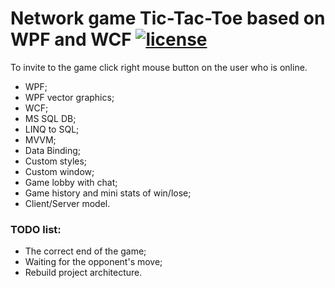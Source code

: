 [license-image]: https://img.shields.io/npm/l/normalize.css.svg?style=flat
[license-url]: LICENSE

# Network game Tic-Tac-Toe based on WPF and WCF [![license][license-image]][license-url]

To invite to the game click right mouse button on the user who is online.

- WPF;
- WPF vector graphics;
- WCF;
- MS SQL DB;
- LINQ to SQL;
- MVVM;
- Data Binding;
- Custom styles;
- Custom window;
- Game lobby with chat;
- Game history and mini stats of win/lose;
- Client/Server model.

### TODO list: 
- The correct end of the game;
- Waiting for the opponent's move;
- Rebuild project architecture.
